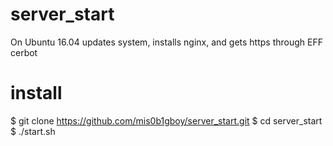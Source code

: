 # server_start

On Ubuntu 16.04 updates system, installs nginx, and gets https through EFF cerbot

# install
  $ git clone https://github.com/mis0b1gboy/server_start.git
  $ cd server_start
  $ ./start.sh

